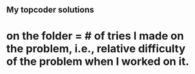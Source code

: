 My topcoder solutions
------

# on the folder = # of tries I made on the problem, i.e., relative difficulty of the problem when I worked on it.
